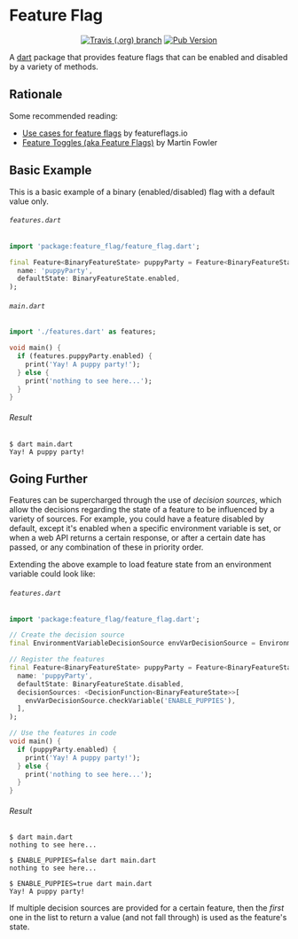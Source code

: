 # Feature Flag
<p align="center">
  <a href="https://travis-ci.org/lachholden/feature-flag"><img alt="Travis (.org) branch" src="https://img.shields.io/travis/lachholden/feature-flag/master"></a>
  <a href="https://pub.dev/packages/feature_flag/"><img alt="Pub Version" src="https://img.shields.io/pub/v/feature_flag?color=blue&logo=dart&logoColor=%2300A4E4"></a>
<p>

A [dart](https://dart.dev) package that provides feature flags that can be enabled and disabled by a variety of methods.

## Rationale
Some recommended reading:

* [Use cases for feature flags](http://featureflags.io/feature-flag-uses/) by featureflags.io
* [Feature Toggles (aka Feature Flags)](https://martinfowler.com/articles/feature-toggles.html) by Martin Fowler

## Basic Example
This is a basic example of a binary (enabled/disabled) flag with a default value only.

###### `features.dart`
```dart
import 'package:feature_flag/feature_flag.dart';

final Feature<BinaryFeatureState> puppyParty = Feature<BinaryFeatureState>(
  name: 'puppyParty',
  defaultState: BinaryFeatureState.enabled,
);
```

###### `main.dart`
```dart
import './features.dart' as features;

void main() {
  if (features.puppyParty.enabled) {
    print('Yay! A puppy party!');
  } else {
    print('nothing to see here...');
  }
}
```

###### Result
```console
$ dart main.dart
Yay! A puppy party!
```

## Going Further
Features can be supercharged through the use of *decision sources*, which allow the decisions regarding the state of a feature to be influenced by a variety of sources. For example, you could have a feature disabled by default, except it's enabled when a specific environment variable is set, or when a web API returns a certain response, or after a certain date has passed, or any combination of these in priority order.

Extending the above example to load feature state from an environment variable could look like:

###### `features.dart`
```dart
import 'package:feature_flag/feature_flag.dart';

// Create the decision source
final EnvironmentVariableDecisionSource envVarDecisionSource = EnvironmentVariableDecisionSource();

// Register the features
final Feature<BinaryFeatureState> puppyParty = Feature<BinaryFeatureState>(
  name: 'puppyParty',
  defaultState: BinaryFeatureState.disabled,
  decisionSources: <DecisionFunction<BinaryFeatureState>>[
    envVarDecisionSource.checkVariable('ENABLE_PUPPIES'),
  ],
);

// Use the features in code
void main() {
  if (puppyParty.enabled) {
    print('Yay! A puppy party!');
  } else {
    print('nothing to see here...');
  }
}
```

###### Result
```console
$ dart main.dart
nothing to see here...

$ ENABLE_PUPPIES=false dart main.dart
nothing to see here...

$ ENABLE_PUPPIES=true dart main.dart
Yay! A puppy party!
```

If multiple decision sources are provided for a certain feature, then the *first* one in the list to return a value (and not fall through) is used as the feature's state.
